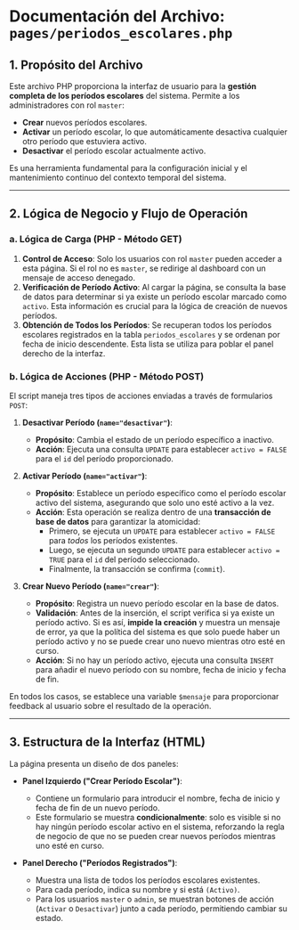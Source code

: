 # Documentación del Archivo: `pages/periodos_escolares.php`

## 1. Propósito del Archivo

Este archivo PHP proporciona la interfaz de usuario para la **gestión completa de los períodos escolares** del sistema. Permite a los administradores con rol `master`:

*   **Crear** nuevos períodos escolares.
*   **Activar** un período escolar, lo que automáticamente desactiva cualquier otro período que estuviera activo.
*   **Desactivar** el período escolar actualmente activo.

Es una herramienta fundamental para la configuración inicial y el mantenimiento continuo del contexto temporal del sistema.

---

## 2. Lógica de Negocio y Flujo de Operación

### a. Lógica de Carga (PHP - Método GET)

1.  **Control de Acceso**: Solo los usuarios con rol `master` pueden acceder a esta página. Si el rol no es `master`, se redirige al dashboard con un mensaje de acceso denegado.
2.  **Verificación de Período Activo**: Al cargar la página, se consulta la base de datos para determinar si ya existe un período escolar marcado como `activo`. Esta información es crucial para la lógica de creación de nuevos períodos.
3.  **Obtención de Todos los Períodos**: Se recuperan todos los períodos escolares registrados en la tabla `periodos_escolares` y se ordenan por fecha de inicio descendente. Esta lista se utiliza para poblar el panel derecho de la interfaz.

### b. Lógica de Acciones (PHP - Método POST)

El script maneja tres tipos de acciones enviadas a través de formularios `POST`:

1.  **Desactivar Período (`name="desactivar"`)**:
    *   **Propósito**: Cambia el estado de un período específico a inactivo.
    *   **Acción**: Ejecuta una consulta `UPDATE` para establecer `activo = FALSE` para el `id` del período proporcionado.

2.  **Activar Período (`name="activar"`)**:
    *   **Propósito**: Establece un período específico como el período escolar activo del sistema, asegurando que solo uno esté activo a la vez.
    *   **Acción**: Esta operación se realiza dentro de una **transacción de base de datos** para garantizar la atomicidad:
        *   Primero, se ejecuta un `UPDATE` para establecer `activo = FALSE` para *todos* los períodos existentes.
        *   Luego, se ejecuta un segundo `UPDATE` para establecer `activo = TRUE` para el `id` del período seleccionado.
        *   Finalmente, la transacción se confirma (`commit`).

3.  **Crear Nuevo Período (`name="crear"`)**:
    *   **Propósito**: Registra un nuevo período escolar en la base de datos.
    *   **Validación**: Antes de la inserción, el script verifica si ya existe un período activo. Si es así, **impide la creación** y muestra un mensaje de error, ya que la política del sistema es que solo puede haber un período activo y no se puede crear uno nuevo mientras otro esté en curso.
    *   **Acción**: Si no hay un período activo, ejecuta una consulta `INSERT` para añadir el nuevo período con su nombre, fecha de inicio y fecha de fin.

En todos los casos, se establece una variable `$mensaje` para proporcionar feedback al usuario sobre el resultado de la operación.

---

## 3. Estructura de la Interfaz (HTML)

La página presenta un diseño de dos paneles:

*   **Panel Izquierdo ("Crear Período Escolar")**:
    *   Contiene un formulario para introducir el nombre, fecha de inicio y fecha de fin de un nuevo período.
    *   Este formulario se muestra **condicionalmente**: solo es visible si no hay ningún período escolar activo en el sistema, reforzando la regla de negocio de que no se pueden crear nuevos períodos mientras uno esté en curso.

*   **Panel Derecho ("Períodos Registrados")**:
    *   Muestra una lista de todos los períodos escolares existentes.
    *   Para cada período, indica su nombre y si está `(Activo)`.
    *   Para los usuarios `master` o `admin`, se muestran botones de acción (`Activar` o `Desactivar`) junto a cada período, permitiendo cambiar su estado.
